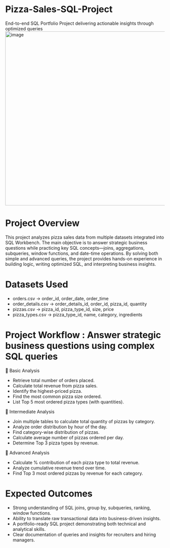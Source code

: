 # Pizza-Sales-SQL-Project
End-to-end SQL Portfolio Project delivering actionable insights through optimized queries
<img width="550" height="551" alt="image" src="https://github.com/user-attachments/assets/398f9cf3-3e73-4c46-a24d-e4882a880e73" />

# Project Overview
This project analyzes pizza sales data from multiple datasets integrated into SQL Workbench. The main objective is to answer strategic business questions while practicing key SQL concepts—joins, aggregations, subqueries, window functions, and date-time operations. By solving both simple and advanced queries, the project provides hands-on experience in building logic, writing optimized SQL, and interpreting business insights.

# Datasets Used
- orders.csv → order_id, order_date, order_time
- order_details.csv → order_details_id, order_id, pizza_id, quantity
- pizzas.csv → pizza_id, pizza_type_id, size, price
- pizza_types.csv → pizza_type_id, name, category, ingredients

# Project Workflow : Answer strategic business questions using complex SQL queries
🔹 Basic Analysis
- Retrieve total number of orders placed.
- Calculate total revenue from pizza sales.
- Identify the highest-priced pizza.
- Find the most common pizza size ordered.
- List Top 5 most ordered pizza types (with quantities).

🔹 Intermediate Analysis
- Join multiple tables to calculate total quantity of pizzas by category.
- Analyze order distribution by hour of the day.
- Find category-wise distribution of pizzas.
- Calculate average number of pizzas ordered per day.
- Determine Top 3 pizza types by revenue.

🔹 Advanced Analysis

- Calculate % contribution of each pizza type to total revenue.
- Analyze cumulative revenue trend over time.
- Find Top 3 most ordered pizzas by revenue for each category.

# Expected Outcomes
- Strong understanding of SQL joins, group by, subqueries, ranking, window functions.
- Ability to translate raw transactional data into business-driven insights.
- A portfolio-ready SQL project demonstrating both technical and analytical skills.
- Clear documentation of queries and insights for recruiters and hiring managers.
